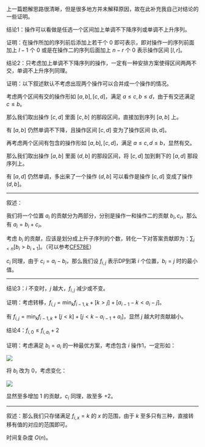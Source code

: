 上一篇题解思路很清晰，但是很多地方并未解释原因，故在此补充我自己对结论的一些证明。

结论1：操作可以看做是任选一个区间加上单调不下降序列或单调不上升序列。

证明：在操作所加的序列前后添加上若干个 $0$ 即可表示，即对操作一的序列前面加上 $l-1$ 个 $0$ 或是在操作二的序列后面加上 $n-r$ 个 $0$ 表示操作区间 $[l,r]$。

结论2：只考虑加上单调不下降序列的操作，一定有一种安排方案使得区间两两不交，单调不上升序列同理。

证明：以下叙述默认不考虑出现两个操作可以合并成一个操作的情况。

考虑两个区间有交的操作形如 $[a,b],[c,d]$，满足 $a\le c,b\le d$，由于有交还满足 $c\le b$。

那么我们取出操作 $[c,d]$ 里面 $[c,b]$ 的那段区间，直接加到序列 $[a,b]$ 上。

有 $[a,b]$ 仍然单调不下降，且操作区间 $[c,d]$ 变为了操作区间 $(b,d]$。

再考虑两个区间有包含的操作形如 $[a,b],[c,d]$，满足 $a\le c,d\le b$，显然有交。

那么我们取出操作 $[a,b]$ 里面 $(d,b]$ 的那段区间，将 $[c,d]$ 加到剩下的 $[a,d]$ 那段序列上。

有 $[a,d]$ 仍然单调，多出来了一个操作 $(d,b]$ 可以看作是操作 $[c,d]$ 变成了操作 $(d,b]$。

------------

叙述：

我们将一个位置 $a_i$ 的贡献分为两部分，分别是操作一和操作二的贡献 $b_i,c_i$，那么有 $a_i=b_i+c_i$。

考虑 $b_i$ 的贡献，应该是划分成上升子序列的个数，转化一下对答案贡献即为：$\sum_{i<n}[b_i>b_{i+1}]$。（可以参考[CF578E](https://www.luogu.com.cn/problem/CF578E)）

$c_i$ 同理，由于 $c_i=a_i-b_i$，那么我们设 $f_{i,j}$ 表示DP到第 $i$ 个位置，$b_i=j$ 时的最小值。

------------

结论3：$i$ 不变时，$j$ 越大，$f_{i,j}$ 减少或不变。

证明：考虑转移，$f_{i,j}=\min_k{f_{i-1,k}+[k>j]+[a_{i-1}-k<a_i-j]}$。

有 $f_{i,j}=\min_k{f_{i-1,k}+[j<k]+[j<k-a_{i-1}+a_i]}$，显然 $j$ 越大时贡献越小。

结论4：$f_{i,0}\le f_{i,a_i}+2$

证明：考虑满足 $b_i=a_i$ 的一种最优方案，考虑包含 $i$ 操作1，一定形如：

![](https://cdn.luogu.com.cn/upload/image_hosting/fqjvi14x.png?x-oss-process=image/resize,m_lfit,h_170,w_225)

将 $b_i$ 改为 $0$，考虑变化：

![](https://cdn.luogu.com.cn/upload/image_hosting/hgzqxqrt.png?x-oss-process=image/resize,m_lfit,h_170,w_225)

显然至多增加 $1$ 的贡献，$c_i$ 同理，故至多 $+2$。

------------

叙述：那么我们只存储满足 $f_{i,x}=k$ 的 $x$ 的范围，由于 $k$ 至多只有三种，直接转移有值的对应的范围即可。

时间复杂度 $O(n)$。